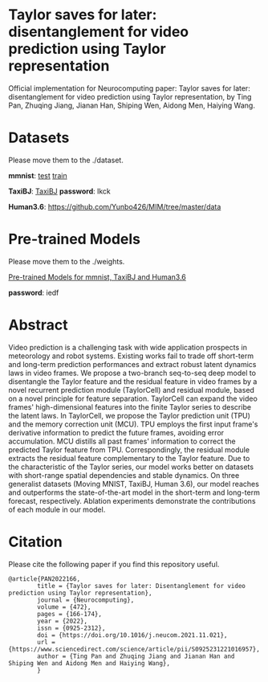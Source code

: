 # Taylor saves for later: disentanglement  for video prediction using Taylor representation
Official implementation for Neurocomputing paper:  Taylor saves for later: disentanglement  for video prediction using Taylor representation, by Ting Pan, Zhuqing Jiang, Jianan Han, Shiping Wen, Aidong Men, Haiying Wang.

# Datasets
Please  move them to the ./dataset.

**mmnist**: [test](http://www.cs.toronto.edu/~nitish/unsupervised_video/mnist_test_seq.npy)
            [train](http://yann.lecun.com/exdb/mnist/train-images-idx3-ubyte.gz)

**TaxiBJ**: [TaxiBJ](https://pan.baidu.com/s/1Ttc2T1mFD_HyEUJu1dSYQQ)    **password**: lkck

**Human3.6**: https://github.com/Yunbo426/MIM/tree/master/data

# Pre-trained Models
Please  move them to the ./weights.

[Pre-trained Models for mmnist, TaxiBJ and Human3.6](https://pan.baidu.com/s/1356mLd6lW7AI_cmqXaDM2g) 

**password**: iedf

# Abstract
Video prediction is a challenging task with wide application prospects in meteorology and robot systems. Existing works fail to trade off short-term and long-term prediction performances and extract robust latent dynamics laws in video frames. We propose a two-branch seq-to-seq deep model to disentangle the Taylor feature and the residual feature in video frames by a novel recurrent prediction module (TaylorCell) and residual module, based on a novel principle for feature separation. TaylorCell can expand the video frames' high-dimensional features into the finite Taylor series to describe the latent laws. In TaylorCell, we propose the Taylor prediction unit (TPU) and the memory correction unit (MCU). TPU employs the first input frame's derivative information to predict the future frames, avoiding error accumulation. MCU distills all past frames' information to correct the predicted Taylor feature from TPU. Correspondingly, the residual module extracts the residual feature complementary to the Taylor feature. Due to the characteristic of the Taylor series, our model works better on datasets with short-range spatial dependencies and stable dynamics. On three generalist datasets (Moving MNIST, TaxiBJ, Human 3.6), our model reaches and outperforms the state-of-the-art model in the short-term and long-term forecast, respectively. Ablation experiments demonstrate the contributions of each module in our model.

# Citation
Please cite the following paper if you find this repository useful.

    @article{PAN2022166,
            title = {Taylor saves for later: Disentanglement for video prediction using Taylor representation},
            journal = {Neurocomputing},
            volume = {472},
            pages = {166-174},
            year = {2022},
            issn = {0925-2312},
            doi = {https://doi.org/10.1016/j.neucom.2021.11.021},
            url = {https://www.sciencedirect.com/science/article/pii/S0925231221016957},
            author = {Ting Pan and Zhuqing Jiang and Jianan Han and Shiping Wen and Aidong Men and Haiying Wang},
            }

